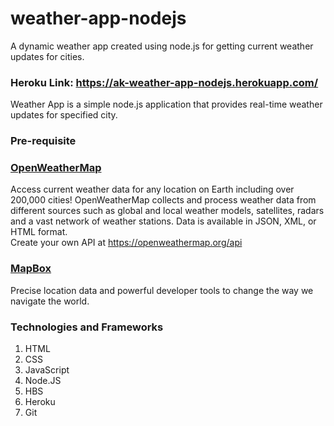 # weather-app-nodejs
A dynamic weather app created using node.js for getting current weather updates for cities.

### Heroku Link: https://ak-weather-app-nodejs.herokuapp.com/

Weather App is a simple node.js application that provides real-time weather updates for specified city.

### Pre-requisite
### <a href="https://openweathermap.org/" target="_blank">OpenWeatherMap</a>

Access current weather data for any location on Earth including over 200,000 cities! OpenWeatherMap collects and process weather data from different sources such as global and local weather models, satellites, radars and a vast network of weather stations. Data is available in JSON, XML, or HTML format.<br>
Create your own API at https://openweathermap.org/api

### <a href="https://www.mapbox.com/" target="_blank">MapBox</a>

Precise location data and powerful developer tools to change the way we navigate the world.<br>

### Technologies and Frameworks
1. HTML
2. CSS
3. JavaScript
4. Node.JS
5. HBS
6. Heroku
7. Git
